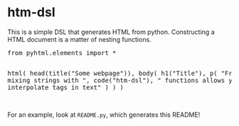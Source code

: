 <body><h1>htm-dsl</h1><p>This is a simple DSL that generates HTML from python. Constructing a HTML document is a matter of nesting functions.<pre>
from pyhtml.elements import *

html(
    head(title("Some webpage")),
    body(
        h1("Title"),
        p(
            "Freely mixing strings with ",
            code("htm-dsl"),
            " functions allows you to interpolate tags in text"
        )
    )
)</pre><br/>For an example, look at <code>README.py</code>, which generates this README!</p></body>
